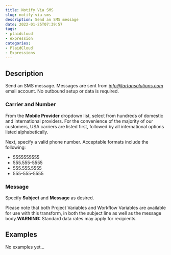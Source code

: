 ```yaml
---
title: Notify Via SMS
slug: notify-via-sms
description: Send an SMS message
date: 2022-01-25T07:39:57
tags:
- plaidcloud
- expression
categories:
- PlaidCloud
- Expressions
---
```



## Description


Send an SMS message. Messages are sent from *[info@tartansolutions.com](mailto:info@tartansolutions.com)* email account. No outbound setup or data is required.



### Carrier and Number


From the **Mobile Provider** dropdown list, select from hundreds of domestic and international providers. For the convenience of the majority of our customers, USA carriers are listed first, followed by all international options listed alphabetically.


Next, specify a valid phone number. Acceptable formats include the following:


* 5555555555
* 555.555-5555
* 555.555.5555
* 555-555-5555

### Message


Specify **Subject** and **Message** as desired.


Please note that both Project Variables and Workflow Variables are available for use with this transform, in both the subject line as well as the message body.**WARNING:** Standard data rates may apply for recipients.

## Examples


No examples yet...
